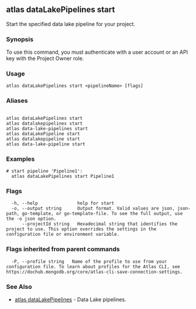 ## atlas dataLakePipelines start

Start the specified data lake pipeline for your project.


### Synopsis

To use this command, you must authenticate with a user account or an API key with the Project Owner role.


### Usage
```
atlas dataLakePipelines start <pipelineName> [flags]
```

### Aliases
```

atlas dataLakePipelines start
atlas datalakepipelines start
atlas data-lake-pipelines start
atlas dataLakePipeline start
atlas datalakepipeline start
atlas data-lake-pipeline start
```

### Examples

```
# start pipeline 'Pipeline1':
  atlas dataLakePipelines start Pipeline1

```


### Flags

```
  -h, --help               help for start
  -o, --output string      Output format. Valid values are json, json-path, go-template, or go-template-file. To see the full output, use the -o json option.
      --projectId string   Hexadecimal string that identifies the project to use. This option overrides the settings in the configuration file or environment variable.

```


### Flags inherited from parent commands

```
  -P, --profile string   Name of the profile to use from your configuration file. To learn about profiles for the Atlas CLI, see https://dochub.mongodb.org/core/atlas-cli-save-connection-settings.

```

### See Also


* [atlas dataLakePipelines](atlas_dataLakePipelines.md)	- Data Lake pipelines.



